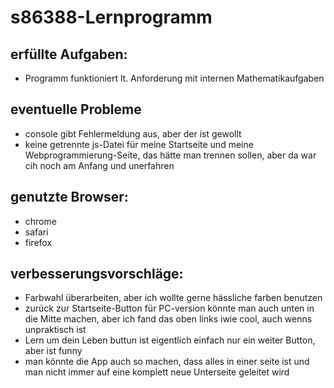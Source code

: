 # s86388-Lernprogramm

## erfüllte Aufgaben:
- Programm funktioniert lt. Anforderung mit internen Mathematikaufgaben

## eventuelle Probleme
- console gibt Fehlermeldung aus, aber der ist gewollt
- keine getrennte js-Datei für meine Startseite und meine Webprogrammierung-Seite, das hätte man trennen sollen, aber da war cih noch am Anfang und unerfahren


## genutzte Browser:
- chrome
- safari
- firefox

## verbesserungsvorschläge:
- Farbwahl überarbeiten, aber ich wollte gerne hässliche farben benutzen
- zurück zur Startseite-Button für PC-version könnte man auch unten in die Mitte machen, aber ich fand das oben links iwie cool, auch wenns unpraktisch ist
- Lern um dein Leben buttun ist eigentlich einfach nur ein weiter Button, aber ist funny
- man könnte die App auch so machen, dass alles in einer seite ist und man nicht immer auf eine komplett neue Unterseite geleitet wird

